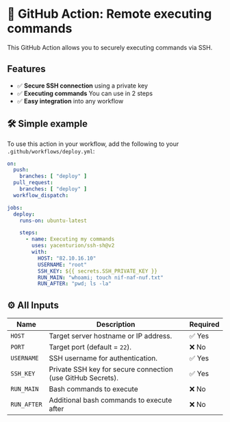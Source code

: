 
# 🚀 GitHub Action: Remote executing commands

This GitHub Action allows you to securely executing commands via SSH.

## Features  
- ✅ **Secure SSH connection** using a private key  
- ✅ **Executing commands** You can use in 2 steps  
- ✅ **Easy integration** into any workflow  

## 🛠 Simple example

To use this action in your workflow, add the following to your `.github/workflows/deploy.yml`:  

```yaml
on:
  push:
    branches: [ "deploy" ]
  pull_request:
    branches: [ "deploy" ]
  workflow_dispatch:

jobs:
  deploy:
    runs-on: ubuntu-latest

    steps:
      - name: Executing my commands
        uses: yacenturion/ssh-sh@v2
        with:
          HOST: "82.10.16.10"
          USERNAME: "root"
          SSH_KEY: ${{ secrets.SSH_PRIVATE_KEY }}
          RUN_MAIN: "whoami; touch nif-naf-nuf.txt"
          RUN_AFTER: "pwd; ls -la"
```

## ⚙️ All Inputs  

| Name        | Description                                                 | Required |
|-------------|-------------------------------------------------------------|----------|
| `HOST`      | Target server hostname or IP address.                       | ✅ Yes    |
| `PORT`      | Target port (default = `22`).                               | ❌ No     |
| `USERNAME`  | SSH username for authentication.                            | ✅ Yes    |
| `SSH_KEY`   | Private SSH key for secure connection (use GitHub Secrets). | ✅ Yes    |
| `RUN_MAIN`  | Bash commands to execute                                    | ❌ No     |
| `RUN_AFTER` | Additional bash commands to execute after                   | ❌ No     |
